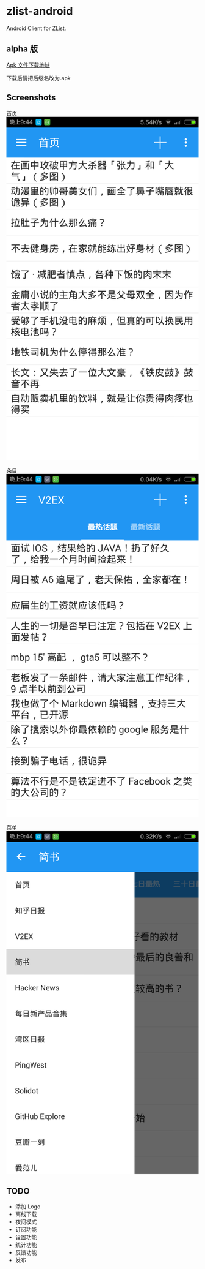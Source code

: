 # zlist-android
Android Client for ZList.

## alpha 版

[Apk 文件下载地址](doc/demo/zlist.apk)

下载后请把后缀名改为.apk

## Screenshots

首页
![首页](doc/screenshots/index.png)

条目
![v2ex](doc/screenshots/item.png)

菜单
![菜单](doc/screenshots/menu.png)

## TODO
- 添加 Logo
- 离线下载
- 夜间模式
- 订阅功能
- 设置功能
- 统计功能
- 反馈功能
- 发布
